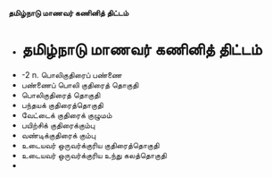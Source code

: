 **தமிழ்நாடு மாணவர் கணினித் திட்டம்**
- # தமிழ்நாடு மாணவர் கணினித் திட்டம்
- -2 n. பொலிகுதிரைப் பண்ணை
- பண்ணைப் பொலி குதிரைத் தொகுதி
- பொலிகுதிரைத் தொகுதி
- பந்தயக் குதிரைத்தொகுதி
- வேட்டைக் குதிரைக் குழுமம்
- பயிற்சிக் குதிரைக்கும்பு
- வண்டிக்குதிரைக் கும்பு
- உடையவர் ஒருவர்க்குரிய குதிரைத்தொகுதி
- உடையவர் ஒருவர்க்குரிய உந்து கலத்தொகுதி
-

